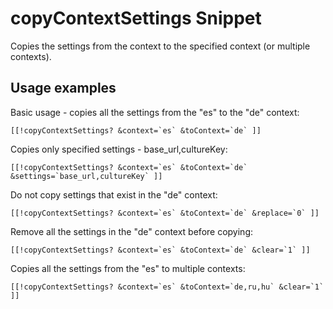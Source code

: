 # copyContextSettings Snippet

Copies the settings from the context to the specified context (or multiple contexts).

## Usage examples

Basic usage - copies all the settings from the "es" to the "de" context:

```
[[!copyContextSettings? &context=`es` &toContext=`de` ]]
```

Copies only specified settings - base_url,cultureKey:

```
[[!copyContextSettings? &context=`es` &toContext=`de` &settings=`base_url,cultureKey` ]]
```

Do not copy settings that exist in the "de" context:

```
[[!copyContextSettings? &context=`es` &toContext=`de` &replace=`0` ]]
```

Remove all the settings in the "de" context before copying:

```
[[!copyContextSettings? &context=`es` &toContext=`de` &clear=`1` ]]
```

Copies all the settings from the "es" to multiple contexts:

```
[[!copyContextSettings? &context=`es` &toContext=`de,ru,hu` &clear=`1` ]]
```
